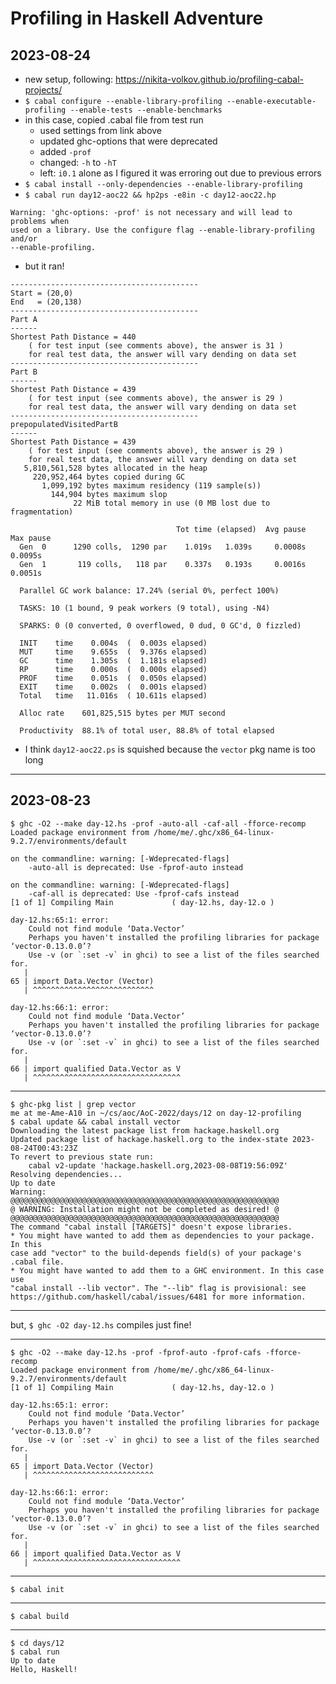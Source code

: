 # Profiling in Haskell Adventure

## 2023-08-24

- new setup, following: <https://nikita-volkov.github.io/profiling-cabal-projects/>
- `$ cabal configure --enable-library-profiling --enable-executable-profiling --enable-tests --enable-benchmarks`
- in this case, copied .cabal file from test run
  - used settings from link above
  - updated ghc-options that were deprecated
  - added `-prof`
  - changed: `-h` to `-hT`
  - left: `i0.1` alone as I figured it was erroring out due to previous errors
- `$ cabal install --only-dependencies --enable-library-profiling`
- `$ cabal run day12-aoc22 && hp2ps -e8in -c day12-aoc22.hp`

```
Warning: 'ghc-options: -prof' is not necessary and will lead to problems when
used on a library. Use the configure flag --enable-library-profiling and/or
--enable-profiling.
```

- but it ran!

```
------------------------------------------
Start = (20,0)
End   = (20,138)
------------------------------------------
Part A
------
Shortest Path Distance = 440
    ( for test input (see comments above), the answer is 31 )
    for real test data, the answer will vary dending on data set
------------------------------------------
Part B
------
Shortest Path Distance = 439
    ( for test input (see comments above), the answer is 29 )
    for real test data, the answer will vary dending on data set
------------------------------------------
prepopulatedVisitedPartB
------
Shortest Path Distance = 439
    ( for test input (see comments above), the answer is 29 )
    for real test data, the answer will vary dending on data set
   5,810,561,528 bytes allocated in the heap
     220,952,464 bytes copied during GC
       1,099,192 bytes maximum residency (119 sample(s))
         144,904 bytes maximum slop
              22 MiB total memory in use (0 MB lost due to fragmentation)

                                     Tot time (elapsed)  Avg pause  Max pause
  Gen  0      1290 colls,  1290 par    1.019s   1.039s     0.0008s    0.0095s
  Gen  1       119 colls,   118 par    0.337s   0.193s     0.0016s    0.0051s

  Parallel GC work balance: 17.24% (serial 0%, perfect 100%)

  TASKS: 10 (1 bound, 9 peak workers (9 total), using -N4)

  SPARKS: 0 (0 converted, 0 overflowed, 0 dud, 0 GC'd, 0 fizzled)

  INIT    time    0.004s  (  0.003s elapsed)
  MUT     time    9.655s  (  9.376s elapsed)
  GC      time    1.305s  (  1.181s elapsed)
  RP      time    0.000s  (  0.000s elapsed)
  PROF    time    0.051s  (  0.050s elapsed)
  EXIT    time    0.002s  (  0.001s elapsed)
  Total   time   11.016s  ( 10.611s elapsed)

  Alloc rate    601,825,515 bytes per MUT second

  Productivity  88.1% of total user, 88.8% of total elapsed
```

- I think `day12-aoc22.ps` is squished because the `vector` pkg name is too long

---

## 2023-08-23

```
$ ghc -O2 --make day-12.hs -prof -auto-all -caf-all -fforce-recomp
Loaded package environment from /home/me/.ghc/x86_64-linux-9.2.7/environments/default

on the commandline: warning: [-Wdeprecated-flags]
    -auto-all is deprecated: Use -fprof-auto instead

on the commandline: warning: [-Wdeprecated-flags]
    -caf-all is deprecated: Use -fprof-cafs instead
[1 of 1] Compiling Main             ( day-12.hs, day-12.o )

day-12.hs:65:1: error:
    Could not find module ‘Data.Vector’
    Perhaps you haven't installed the profiling libraries for package ‘vector-0.13.0.0’?
    Use -v (or `:set -v` in ghci) to see a list of the files searched for.
   |
65 | import Data.Vector (Vector)
   | ^^^^^^^^^^^^^^^^^^^^^^^^^^^

day-12.hs:66:1: error:
    Could not find module ‘Data.Vector’
    Perhaps you haven't installed the profiling libraries for package ‘vector-0.13.0.0’?
    Use -v (or `:set -v` in ghci) to see a list of the files searched for.
   |
66 | import qualified Data.Vector as V
   | ^^^^^^^^^^^^^^^^^^^^^^^^^^^^^^^^^
```

---

```
$ ghc-pkg list | grep vector 
me at me-Ame-A10 in ~/cs/aoc/AoC-2022/days/12 on day-12-profiling
$ cabal update && cabal install vector 
Downloading the latest package list from hackage.haskell.org
Updated package list of hackage.haskell.org to the index-state 2023-08-24T00:43:23Z
To revert to previous state run:
    cabal v2-update 'hackage.haskell.org,2023-08-08T19:56:09Z'
Resolving dependencies...
Up to date
Warning:
@@@@@@@@@@@@@@@@@@@@@@@@@@@@@@@@@@@@@@@@@@@@@@@@@@@@@@@@@@@@
@ WARNING: Installation might not be completed as desired! @
@@@@@@@@@@@@@@@@@@@@@@@@@@@@@@@@@@@@@@@@@@@@@@@@@@@@@@@@@@@@
The command "cabal install [TARGETS]" doesn't expose libraries.
* You might have wanted to add them as dependencies to your package. In this
case add "vector" to the build-depends field(s) of your package's .cabal file.
* You might have wanted to add them to a GHC environment. In this case use
"cabal install --lib vector". The "--lib" flag is provisional: see
https://github.com/haskell/cabal/issues/6481 for more information.
```

---

but, `$ ghc -O2 day-12.hs` compiles just fine!

---

```
$ ghc -O2 --make day-12.hs -prof -fprof-auto -fprof-cafs -fforce-recomp
Loaded package environment from /home/me/.ghc/x86_64-linux-9.2.7/environments/default
[1 of 1] Compiling Main             ( day-12.hs, day-12.o )

day-12.hs:65:1: error:
    Could not find module ‘Data.Vector’
    Perhaps you haven't installed the profiling libraries for package ‘vector-0.13.0.0’?
    Use -v (or `:set -v` in ghci) to see a list of the files searched for.
   |
65 | import Data.Vector (Vector)
   | ^^^^^^^^^^^^^^^^^^^^^^^^^^^

day-12.hs:66:1: error:
    Could not find module ‘Data.Vector’
    Perhaps you haven't installed the profiling libraries for package ‘vector-0.13.0.0’?
    Use -v (or `:set -v` in ghci) to see a list of the files searched for.
   |
66 | import qualified Data.Vector as V
   | ^^^^^^^^^^^^^^^^^^^^^^^^^^^^^^^^^
```

---

`$ cabal init`

---

`$ cabal build`

---

```
$ cd days/12
$ cabal run
Up to date
Hello, Haskell!
```


